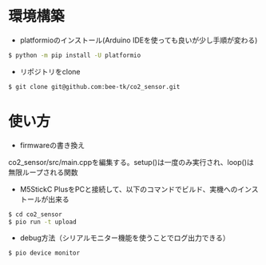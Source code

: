 # 環境構築
* platformioのインストール(Arduino IDEを使っても良いが少し手順が変わる)
```bash
$ python -m pip install -U platformio
```

* リポジトリをclone
```bash
$ git clone git@github.com:bee-tk/co2_sensor.git
```

# 使い方
* firmwareの書き換え

co2_sensor/src/main.cppを編集する。setup()は一度のみ実行され、loop()は無限ループされる関数

* M5StickC PlusをPCと接続して、以下のコマンドでビルド、実機へのインストールが出来る
```bash
$ cd co2_sensor
$ pio run -t upload
```

* debug方法（シリアルモニター機能を使うことでログ出力できる）
```bash
$ pio device monitor
```
